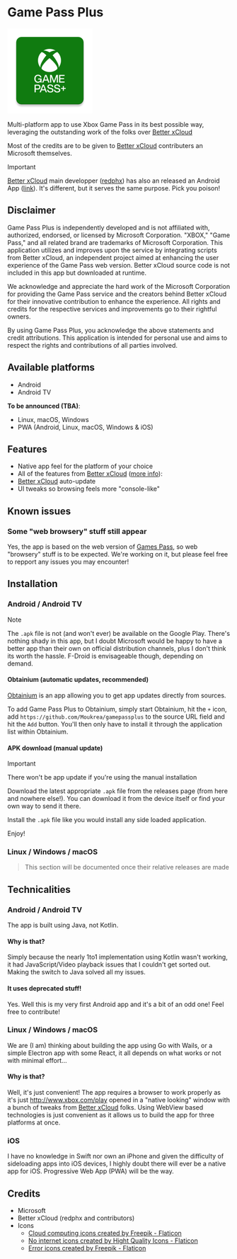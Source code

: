 # Game Pass Plus

![Game Pass Plus](android/app/src/main/res/mipmap-xxxhdpi/ic_launcher.png "a title")

Multi-platform app to use Xbox Game Pass in its best possible way, leveraging the outstanding work of the folks over [Better xCloud](https://github.com/redphx/better-xcloud)

Most of the credits are to be given to [Better xCloud](https://github.com/redphx/better-xcloud) contributers an Microsoft themselves.

> [!IMPORTANT] 
> [Better xCloud](https://github.com/redphx/better-xcloud) main developper ([redphx](https://github.com/redphx)) has also an released an Android App ([link](https://github.com/redphx/better-xcloud-android)). It's different, but it serves the same purpose. Pick you poison!

## Disclaimer

Game Pass Plus is independently developed and is not affiliated with, authorized, endorsed, or licensed by Microsoft Corporation. "XBOX," "Game Pass," and all related brand are trademarks of Microsoft Corporation. This application utilizes and improves upon the service by integrating scripts from Better xCloud, an independent project aimed at enhancing the user experience of the Game Pass web version. Better xCloud source code is not included in this app but downloaded at runtime.

We acknowledge and appreciate the hard work of the Microsoft Corporation for providing the Game Pass service and the creators behind Better xCloud for their innovative contribution to enhance the experience. All rights and credits for the respective services and improvements go to their rightful owners.

By using Game Pass Plus, you acknowledge the above statements and credit attributions. This application is intended for personal use and aims to respect the rights and contributions of all parties involved.


## Available platforms

- Android
- Android TV

**To be announced (TBA)**:
- Linux, macOS, Windows
- PWA (Android, Linux, macOS, Windows & iOS)

## Features

- Native app feel for the platform of your choice
- All of the features from [Better xCloud](https://github.com/redphx/better-xcloud) ([more info](https://better-xcloud.github.io/features)):
- [Better xCloud](https://github.com/redphx/better-xcloud) auto-update
- UI tweaks so browsing feels more "console-like"

## Known issues

### Some "web browsery" stuff still appear

Yes, the app is based on the web version of [Games Pass](https://www.xbox.com/play), so web "browsery" stuff is to be expected. We're working on it, but please feel free to repport any issues you may encounter!

## Installation

### Android / Android TV

> [!NOTE]
> The `.apk` file is not (and won't ever) be available on the Google Play. There's nothing shady in this app, but I doubt Microsoft would be happy to have a better app than their own on official distribution channels, plus I don't think its worth the hassle. F-Droid is envisageable though, depending on demand.

#### Obtainium (automatic updates, recommended)

[Obtainium](https://github.com/ImranR98/Obtainium) is an app allowing you to get app updates directly from sources.

To add Game Pass Plus to Obtainium, simply start Obtainium, hit the `+` icon, add `https://github.com/Moukrea/gamepassplus` to the source URL field and hit the `Add` button. You'll then only have to install it through the application list within Obtainium.

#### APK download (manual update)

> [!IMPORTANT]
> There won't be app update if you're using the manual installation

Download the latest appropriate `.apk` file from the releases page (from here and nowhere else!). You can download it from the device itself or find your own way to send it there.

Install the `.apk` file like you would install any side loaded application.

Enjoy!

### Linux / Windows / macOS

> This section will be documented once their relative releases are made

## Technicalities

### Android / Android TV

The app is built using Java, not Kotlin.

#### Why is that?

Simply because the nearly 1to1 implementation using Kotlin wasn't working, it had JavaScript/Video playback issues that I couldn't get sorted out. Making the switch to Java solved all my issues.

#### It uses deprecated stuff!

Yes. Well this is my very first Android app and it's a bit of an odd one! Feel free to contribute!

### Linux / Windows / macOS

We are (I am) thinking about building the app using Go with Wails, or a simple Electron app with some React, it all depends on what works or not with minimal effort...

#### Why is that?

Well, it's just convenient! The app requires a browser to work properly as it's just http://www.xbox.com/play opened in a "native looking" window with a bunch of tweaks from [Better xCloud](https://github.com/redphx/better-xcloud) folks. Using WebView based technologies is just convenient as it allows us to build the app for three platforms at once.

### iOS

I have no knowledge in Swift nor own an iPhone and given the difficulty of sideloading apps into iOS devices, I highly doubt there will ever be a native app for iOS. Progressive Web App (PWA) will be the way.

## Credits

- Microsoft
- Better xCloud (redphx and contributors)
- Icons
  - [Cloud computing icons created by Freepik - Flaticon](https://www.flaticon.com/free-icons/cloud-computing)
  - [No internet icons created by Hight Quality Icons - Flaticon](https://www.flaticon.com/free-icons/no-internet)
  - [Error icons created by Freepik - Flaticon](https://www.flaticon.com/free-icons/error)
